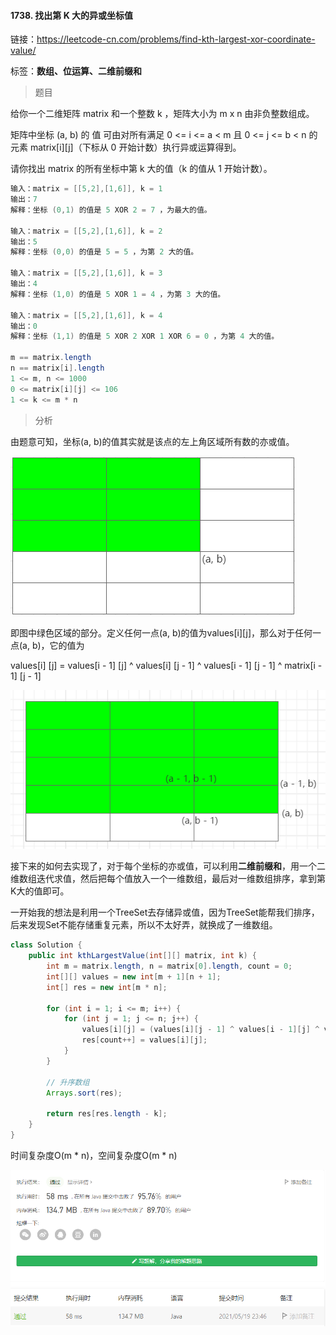 #### 1738. 找出第 K 大的异或坐标值

链接：https://leetcode-cn.com/problems/find-kth-largest-xor-coordinate-value/

标签：**数组、位运算、二维前缀和**

> 题目

给你一个二维矩阵 matrix 和一个整数 k ，矩阵大小为 m x n 由非负整数组成。

矩阵中坐标 (a, b) 的 值 可由对所有满足 0 <= i <= a < m 且 0 <= j <= b < n 的元素 matrix[i][j]（下标从 0 开始计数）执行异或运算得到。

请你找出 matrix 的所有坐标中第 k 大的值（k 的值从 1 开始计数）。

```java
输入：matrix = [[5,2],[1,6]], k = 1
输出：7
解释：坐标 (0,1) 的值是 5 XOR 2 = 7 ，为最大的值。
    
输入：matrix = [[5,2],[1,6]], k = 2
输出：5
解释：坐标 (0,0) 的值是 5 = 5 ，为第 2 大的值。
    
输入：matrix = [[5,2],[1,6]], k = 3
输出：4
解释：坐标 (1,0) 的值是 5 XOR 1 = 4 ，为第 3 大的值。
    
输入：matrix = [[5,2],[1,6]], k = 4
输出：0
解释：坐标 (1,1) 的值是 5 XOR 2 XOR 1 XOR 6 = 0 ，为第 4 大的值。

m == matrix.length
n == matrix[i].length
1 <= m, n <= 1000
0 <= matrix[i][j] <= 106
1 <= k <= m * n
```

> 分析

由题意可知，坐标(a, b)的值其实就是该点的左上角区域所有数的亦或值。

![微信图片_20210519232718.png](1738.找出第K大的异或坐标值.assets/1621438058-wjMozF-微信图片_20210519232718.png)

即图中绿色区域的部分。定义任何一点(a, b)的值为values[i][j]，那么对于任何一点(a, b)，它的值为

values[i] [j] = values[i - 1] [j] ^ values[i] [j - 1] ^ values[i - 1] [j - 1] ^ matrix[i - 1] [j - 1]

![微信图片_20210519233421.png](1738.找出第K大的异或坐标值.assets/1621438471-vffneE-微信图片_20210519233421.png)

接下来的如何去实现了，对于每个坐标的亦或值，可以利用**二维前缀和**，用一个二维数组迭代求值，然后把每个值放入一个一维数组，最后对一维数组排序，拿到第K大的值即可。

一开始我的想法是利用一个TreeSet去存储异或值，因为TreeSet能帮我们排序，后来发现Set不能存储重复元素，所以不太好弄，就换成了一维数组。

```java
class Solution {
    public int kthLargestValue(int[][] matrix, int k) {
        int m = matrix.length, n = matrix[0].length, count = 0;
        int[][] values = new int[m + 1][n + 1];
        int[] res = new int[m * n];

        for (int i = 1; i <= m; i++) {
            for (int j = 1; j <= n; j++) {
                values[i][j] = (values[i][j - 1] ^ values[i - 1][j] ^ values[i - 1][j - 1] ^ matrix[i - 1][j - 1]);
                res[count++] = values[i][j];
            }
        }

        // 升序数组
        Arrays.sort(res);

        return res[res.length - k];
    }
}
```

时间复杂度O(m * n)，空间复杂度O(m * n)

![image-20210519234622978](1738.找出第K大的异或坐标值.assets/image-20210519234622978.png)